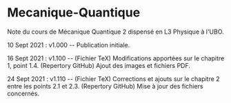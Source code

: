 # Mecanique-Quantique
Note du cours de Mécanique Quantique 2 dispensé en L3 Physique à l'UBO.

10 Sept 2021 : v1.000 -- Publication initiale.

16 Sept 2021 : v1.100 -- (Fichier TeX) Modifications apportées sur le chapitre 1, point 1.4. (Repertory GitHub) Ajout des images et fichiers PDF.

24 Sept 2021 : v1.110 -- (Fichier TeX) Corrections et ajouts sur le chapitre 2 entre les points 2.1 et 2.3. (Repertory GitHub) Mise à jour des fichiers concernés.
